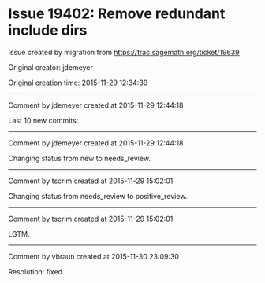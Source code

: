 # Issue 19402: Remove redundant include dirs

Issue created by migration from https://trac.sagemath.org/ticket/19639

Original creator: jdemeyer

Original creation time: 2015-11-29 12:34:39




---

Comment by jdemeyer created at 2015-11-29 12:44:18

Last 10 new commits:


---

Comment by jdemeyer created at 2015-11-29 12:44:18

Changing status from new to needs_review.


---

Comment by tscrim created at 2015-11-29 15:02:01

Changing status from needs_review to positive_review.


---

Comment by tscrim created at 2015-11-29 15:02:01

LGTM.


---

Comment by vbraun created at 2015-11-30 23:09:30

Resolution: fixed
